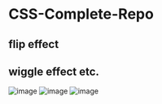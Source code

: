 # CSS-Complete-Repo
## flip effect
## wiggle effect etc.
![image](https://github.com/alpolcaymis/CSS-Complete-Repo/assets/71964088/1216d735-700b-46de-a32f-e259e7acfbaf)
![image](https://github.com/alpolcaymis/CSS-Complete-Repo/assets/71964088/56fb4245-5a76-4dd5-bd04-c70a8d8deb61)
![image](https://github.com/alpolcaymis/CSS-Complete-Repo/assets/71964088/36750bcf-6718-42e1-9442-5f694df3de4d)

